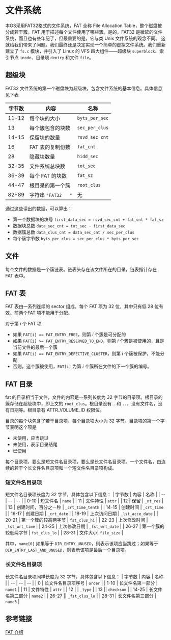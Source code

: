 # 文件系统

本OS采用FAT32格式的文件系统，FAT 全称 File Allocation Table，整个磁盘被分成若干簇。FAT 用于描述每个文件使用了哪些簇。是的，FAT32 是微软的文件系统，而且也有些年纪了，但最重要的是，它与类 Unix 文件系统的观念不同。
这就给我们带来了问题。我们最终还是决定实现一个简单的虚拟文件系统。我们重新建立了 `fs.c` 模块，并引入了 Linux 的 VFS 四大组件——超级块 `superblock`、索引节点 `inode`、目录项 `dentry` 和文件 `file`。

## 超级块

FAT32 文件系统的第一个磁盘块为超级块，包含文件系统的基本信息。具体信息见下表

| 字节数 | 内容 | 名称 |
| -- | -- | -- |
| 11-12 | 每个块的大小 | `byts_per_sec` |
| 13 | 每个簇包含的块数 | `sec_per_clus` |
| 14-15 | 保留块的数量 | `rsvd_sec_cnt` |
| 16 | FAT 表的复制份数 | `fat_cnt` |
| 28 | 隐藏块数量 | `hidd_sec` |
| 32-35 | 文件系统总块数 | `tot_sec` |
| 36-39 | 每个 FAT 的块数 | `fat_sz` |
| 44-47 | 根目录的第一个簇 | `root_clus` 
| 82-89 | 字符串 `"FAT32   "` | 无 |

通过这些读出的数据，可以算出：
- 第一个数据块的块号 `first_data_sec = rsvd_sec_cnt + fat_cnt * fat_sz`
- 数据块总数 `data_sec_cnt = tot_sec - first_data_sec`
- 数据簇总数 `data_clus_cnt = data_sec_cnt / sec_per_clus`
- 每个簇字节数 `byts_per_clus = sec_per_clus * byts_per_sec`

## 文件

每个文件的数据是一个簇链表。链表头存在该文件所在的目录，链表指针存在 FAT 表中。

## FAT 表

FAT 表由一系列连续的 sector 组成。每个 FAT 项为 32 位，其中只有低 28 位有效。前两个FAT 项不能用于分配。

对于第 $i$ 个 FAT 项
- 如果 `FAT[i] == FAT_ENTRY_FREE`，则第 $i$ 个簇是可分配的
- 如果 `FAT[i] >= FAT_ENTRY_RESERVED_TO_END`，则第 $i$ 个簇是被使用的，且是当前文件的最后一个簇
- 如果 `FAT[i] == FAT_ENTRY_DEFECTIVE_CLUSTER`，则第 $i$ 个簇被保护，不能分配
- 否则，这个簇被使用，`FAT[i]` 为第 $i$ 个簇所在文件的下一个簇的编号。

## FAT 目录

fat 的目录相当于文件，文件的内容是一系列长度为 32 字节的目录项。根目录的簇存储在超级块中，即上文的 `root_clus`。根目录没有 `.` 和 `..`，没有文件名，没有日期等。根目录有 ATTR_VOLUME_ID 权限位。

目录的每个块包含了若干目录项，每个目录项大小为 32 字节。目录项的第一个字节表明这个项是
- 未使用，应当跳过
- 未使用，表示目录结尾
- 已使用

每个目录项，要么是短文件名目录项，要么是长文件名目录项。一个文件名，由连续的若干个长文件名目录项和一个短文件名目录项构成。

### 短文件名目录项

短文件名目录项长度为 32 字节，具体包含以下信息：
| 字节数 | 内容 | 名称 |
| -- | -- | -- |
| 0-10 | 短文件名 | `name` |
| 11 | 文件特性 | `attr` |
| 12 | 保留 | `_nt_res` |
| 13 | 创建时间，百分之一秒 | `_crt_time_tenth` |
| 14-15 | 创建时间 | `_crt_time` |
| 16-17 | 创建日期 | `_crt_date` |
| 18-19 | 上次访问日期 | `_lst_acce_date` |
| 20-21 | 第一个簇的较高两字节 | `fst_clus_hi` |
| 22-23 | 上次修改时间 | `_lst_wrt_time` |
| 24-25 | 上次修改日期 | `_lst_wrt_date` |
| 26-27 | 第一个簇的较低两字节 | `fst_clus_lo` |
| 28-31 | 文件大小| `file_size` |

其中，`name[0]` 如果等于 `DIR_ENTRY_UNUSED`，则表示该项应当跳过；如果等于 `DIR_ENTRY_LAST_AND_UNUSED`，则表示该项是最后一个目录项。

### 长文件名目录项

长文件名目录项同样长度为 32 字节，具体包含以下信息：
| 字节数 | 内容 | 名称 |
| -- | -- | -- |
| 0 | 长文件名目录项序号 | `order` |
| 1-10 | 长文件名第一部分 | `name1` |
| 11 | 文件特性 | `attr` |
| 12 | | `_type` |
| 13 || `checksum` |
| 14-25 | 长文件名第二部分 | `name2` |
| 26-27 || `_fst_clus_lo` |
| 28-31 | 长文件名第三部分 | `name3` |



## 参考链接

[FAT 介绍](https://www.win.tue.nl/~aeb/linux/fs/fat/fat-1.html)